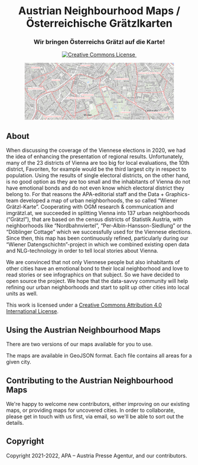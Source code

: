 <h1 align="center">
  Austrian Neighbourhood Maps / Österreichische Grätzlkarten
</h1>

<h3 align="center">
  Wir bringen Österreichs Grätzl auf die Karte!
</h3>

<p align="center">
  <a rel="license" href="http://creativecommons.org/licenses/by/4.0/">
    <img alt="Creative Commons License" style="border-width:0" src="https://img.shields.io/badge/licence-CC--by-green.svg" />
  </a>

  <a href="https://github.com/apa-newsroom/austrian-neighbourhood-maps/">
    <img src="https://img.shields.io/badge/cities-1-green.svg" alt="" role="none" />
  </a>
</p>

<p align="center">
  <a href="https://github.com/apa-newsroom/austrian-neighbourhood-maps/">
    <img src="/.github/hero-map.png" alt="" role="none" style="max-width: 80%" />
  </a>
</p>

## About

When discussing the coverage of the Viennese elections in 2020, we had the idea of enhancing the presentation of regional results. Unfortunately, many of the 23 districts of Vienna are too big for local evaluations, the 10th district, Favoriten, for example would be the third largest city in respect to population. Using the results of single electoral districts, on the other hand, is no good option as they are too small and the inhabitants of Vienna do not have emotional bonds and do not even know which electoral district they belong to.
For that reasons the APA-editorial staff and the Data + Graphics-team developed a map of urban neighborhoods, the so called “Wiener Grätzl-Karte”. Cooperating with OGM research & communication and imgrätzl.at, we succeeded in splitting Vienna into 137 urban neighborhoods (“Grätzl”), that are based on the census districts of Statistik Austria, with neighborhoods like “Nordbahnviertel”, “Per-Albin-Hansson-Siedlung” or the “Döblinger Cottage” which we successfully used for the Viennese elections.
Since then, this map has been continuously refined, particularly during our “Wiener Datengschichtn”-project in which we combined existing open data and NLG-technology in order to tell local stories about Vienna.

We are convinced that not only Viennese people but also inhabitants of other cities have an emotional bond to their local neighborhood and love to read stories or see infographics on that subject. So we have decided to open source the project. We hope that the data-savvy community will help refining our urban neighborhoods and start to split up other cities into local units as well.

This work is licensed under a <a rel="license" href="http://creativecommons.org/licenses/by/4.0/">Creative Commons Attribution 4.0 International License</a>.

## Using the Austrian Neighbourhood Maps

There are two versions of our maps available for you to use.

The maps are available in GeoJSON format.
Each file contains all areas for a given city.

## Contributing to the Austrian Neighbourhood Maps

We're happy to welcome new contributors, either improving on our existing maps, or providing maps for uncovered cities.
In order to collaborate, please get in touch with us first, via email, so we'll be able to sort out the details.

## Copyright

Copyright 2021-2022, APA – Austria Presse Agentur, and our contributors.
